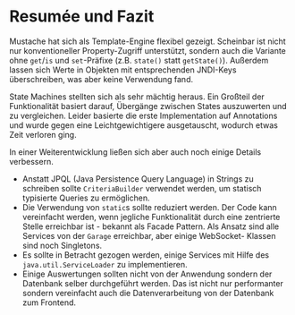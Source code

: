 # Resumée und Fazit

Mustache hat sich als Template-Engine flexibel gezeigt. Scheinbar ist
nicht nur konventioneller Property-Zugriff unterstützt, sondern auch die
Variante ohne `get`/`is` und `set`-Präfixe (z.B. `state()` statt
`getState()`). Außerdem lassen sich Werte in Objekten mit entsprechenden
JNDI-Keys überschreiben, was aber keine Verwendung fand.

State Machines stellten sich als sehr mächtig heraus. Ein Großteil der
Funktionalität basiert darauf, Übergänge zwischen States auszuwerten und
zu vergleichen. Leider basierte die erste Implementation auf Annotations
und wurde gegen eine Leichtgewichtigere ausgetauscht, wodurch etwas Zeit
verloren ging.

In einer Weiterentwicklung ließen sich aber auch noch einige Details
verbessern.

- Anstatt JPQL (Java Persistence Query Language) in Strings zu schreiben
  sollte `CriteriaBuilder` verwendet werden, um statisch typisierte
  Queries zu ermöglichen.
- Die Verwendung von `static`s sollte reduziert werden. Der Code kann
  vereinfacht werden, wenn jegliche Funktionalität durch eine zentrierte
  Stelle erreichbar ist - bekannt als Facade Pattern. Als Ansatz sind
  alle Services von der `Garage` erreichbar, aber einige WebSocket-
  Klassen sind noch Singletons.
- Es sollte in Betracht gezogen werden, einige Services mit Hilfe des
  `java.util.ServiceLoader` zu implementieren.
- Einige Auswertungen sollten nicht von der Anwendung sondern der
  Datenbank selber durchgeführt werden. Das ist nicht nur performanter
  sondern vereinfacht auch die Datenverarbeitung von der Datenbank zum
  Frontend.
